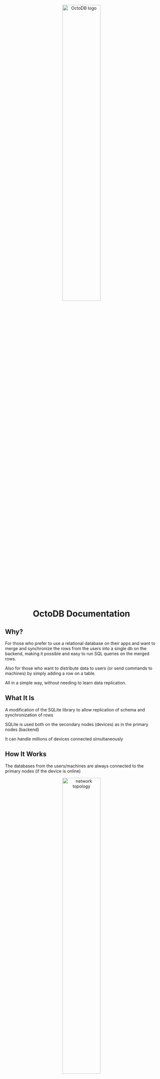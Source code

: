 <p align="center"><img width="50%" src="images/octodb-logo.jpg" alt="OctoDB logo"></p>

<h1 align="center">OctoDB Documentation</h1>


Why?
----

For those who prefer to use a relational database on their apps and want to merge and synchronize the rows from the users into a single db on the backend, making it possible and easy to run SQL queries on the merged rows.

Also for those who want to distribute data to users (or send commands to machines) by simply adding a row on a table.

All in a simple way, without needing to learn data replication.


What It Is
----------

A modification of the SQLite library to allow replication of schema and synchronization of rows

SQLite is used both on the secondary nodes (devices) as in the primary nodes (backend)

It can handle millions of devices connected simultaneously


How It Works
------------

The databases from the users/machines are always connected to the primary nodes (if the device is online)

<p align="center"><img width="50%" src="images/network-topology.png" alt="network topology"></p>

The administrator (anyone with access to the primary nodes) can create tables and indexes on a primary node (backend) and the schema will be replicated to the other primary nodes and to all the secondary nodes (users/machines)

When users or machines create rows on the local instance of a table, the rows are replicated to the backend and merged on a single table


### The `row_owner` column

To enable row replication on a table we use a special column with the name `row_owner`. This column holds information about the row ownership. We can add this column when the table is created or later

Here is an example of creating a table with the row_owner column:

    CREATE TABLE contacts (id INTEGER PRIMARY KEY, name, email, row_owner)

And here is an example of adding the row_owner column to an existing table:

    ALTER TABLE contacts ADD COLUMN row_owner

When the column is added to an already populated table, all the rows remain local


### Row Types

There are 3 types of rows that can be on these tables:

* User rows
* Global rows
* Local rows


#### User rows

The *user rows* are created by the user/machine locally and then are synchronized to the same table on the backend and to other devices of the same user/machine. These rows are owned by the user/machine and identified by the `user_id` on the `row_owner` column.

<p align="center"><img width="50%" src="images/user-rows.png" alt="User rows"></p>


#### Global rows

The *global rows* are created at the primary nodes and then are replicated to all the nodes (users/machines). These rows are owned by the administrators and identified by a `*` on the `row_owner` column.

<p align="center"><img width="50%" src="images/global-rows.png" alt="Global rows"></p>


#### Local rows

The *local rows* can be created at any node. They are not replicated, they are present only at the local device. These rows are identified by a `NULL` on the `row_owner` column.

<p align="center"><img width="50%" src="images/local-rows.png" alt="Local rows"></p>


#### Mixing all

It is possible to have different types of rows on the same table

<p align="center"><img width="50%" src="images/mixed-rows.png" alt="Mixed rows"></p>

 Row Type   | row_owner
----------- | ----------
 User row   | {user_id}
 Public row | *
 Local row  | NULL

When the application executes an `UPDATE` or `DELETE` SQL command on the user's device the command will only affect the rows from that user (user rows and local rows).


## Inserting Rows

Here are some examples according to the row type

### User row

Do not specify the `row_owner` on the list of columns:

    INSERT INTO contacts (name,email) VALUES ('John','john@email.com')

Or use the `this_user()` function as the value:

    INSERT INTO contacts (name,email,row_owner) VALUES ('John','john@email.com',this_user())


### Public row

Insert a `*` on the `row_owner` column. This is only possible on primary nodes:

    INSERT INTO contacts (name,email,row_owner) VALUES ('John','john@email.com','*')


### Local row

Insert a `NULL` on the `row_owner` column:

    INSERT INTO contacts (name,email,row_owner) VALUES ('John','john@email.com',NULL)


### Sending Rows to Specific Users / Machines

The primary nodes (backend) can insert rows that are replicated only to specific users

<p align="center"><img width="50%" src="images/insert_to_specific_user.png" alt="Send rows to specific user"></p>

This is done by informing the user id on the `row_owner` column when inserting the row:

    INSERT INTO queue (command,row_owner) VALUES ('do something',123)

This can be used to send messages to specific users or machines. If the device is off-line it
will retrieve the content on the next time it becomes on-line

The user becomes the owner of the row, so it can update or delete it


## Updating the value of the `row_owner` column

It is not possible to transfer the ownership of a row to another user

But we can increase the visibility of a row (change the row type)

These are the allowed modifications:

* From local row (only on this device) to a user row (shared between the devices from the same user and shared with the primary nodes)

      UPDATE table SET row_owner = this_node() WHERE ...

* Rows from the administrator can become public rows

      UPDATE table SET row_owner = '*' WHERE ...


## Rename or Remove the `row_owner` column

These operations are not allowed. You must drop the table and recreate it.

    CREATE TABLE new_table AS SELECT ... FROM old_table
    DROP TABLE old_table

Notice that the new table without the `row_owner` column can only contain local rows. These rows are NOT replicated to other devices.


## Tables without the `row_owner` column

There is no replication or synchronization of rows on these tables, they can only contain local rows.


## Private tables

> Under testing - not yet available!

The "private tables" are replicated only at the primary nodes. They are useful when you do not want the secondary nodes to have even the table structure.

Example use: to store information about each user or machine or device, like login. Or to store any other information that are for internal use.

To create a private table use the `private_` prefix on the table name:

    CREATE TABLE private_users (user_id INTEGER PRIMARY KEY, name, email, row_owner)

The same rules apply for replication of rows: we need to add a `row_owner` column if we want to replicate rows between the primary nodes, and we need to set the value accordingly for user rows and local rows.


## Sync Users Devices

When a user adds a new device, the shareable content is replicated to the new device

The user can now make changes on any device and the content is synchronized on the other

<p align="center"><img width="50%" src="images/user_with_many_devices.png" alt="User with many devices"></p>


## Conflicts

Conflicts on insertions are avoided by using a special numbering on the row ids

Each device has a unique "node id". When inserting rows to a "rowid table" the row id will be composed of the node id + a sequential number

For this reason we must use an `INTEGER PRIMARY KEY` field when creating a table that will contain replicated rows

Example:

    CREATE TABLE contacts (id INTEGER PRIMARY KEY, name, email, row_owner)

And avoid text and multi-column primary keys and `WITHOUT ROWID` tables

If you need to use these kind of primary keys you can still avoid conflicts on insertions by either using a unique prefix for each device or using a random prefix

    CREATE TABLE node_settings (node INTEGER, name TEXT, value TEXT, row_owner, PRIMARY KEY(node,name)) WITHOUT ROWID

If no precaution is used regarding primary keys then OctoDB will accept the first insertion that arrives on the primary nodes and the subsequent ones with the same primary key will be rejected as a contraint violation (duplicated primary key). Notice that the entire transaction comming from the secondary node will be rejected in this case.

Conflicts on `UPDATE` commands: the last command to arrive on the primary nodes will overwrite the content from previous modifications

Conflicts on `DELETE` commands: the first command to arrive on the primary nodes will delete the row(s) and the subsequent ones will fail silently

Conflicts that trigger contraint violations, like `CREATE TABLE` with the same name, work in "native" way: the first command succeeds and the conflicting ones fail

> Important!
> 
> When a command is rejected on the primary nodes the whole transaction is rolled back! Have this in mind when creating transactions on your apps


How To Use It
-------------

Here are the steps for an application:

1. Open the db using a URI
2. Wait until the database is ready for access
3. Use the database

Important Notes:

- Your application needs to use the OctoDB library instead of the system's SQLite library. Check details for each programming language
- Do not ship a db file with the app! The database will be downloaded from the primary nodes on the first connection
- Create tables with integer primary keys. If text is required, use a unique prefix for each device or create a multi-column primary key with the prefix column as the first one
- Open a single connection to each db file



Limitations
-----------

Permanent:

- A single connection to each db file

On the current version, to be improved:

- Only simple UPDATE commands, without FROM/JOIN and LIMIT clauses, and without agregation on the WHERE clause
- Only simple DELETE commands, without LIMIT clause
- Nearly 1000 writes per second overall (no limit on reads)

